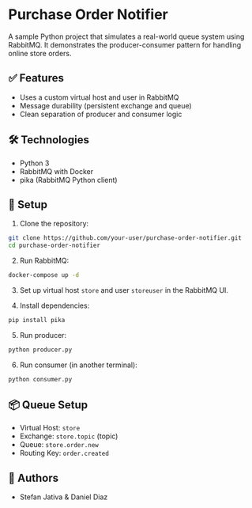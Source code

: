 # Purchase Order Notifier

A sample Python project that simulates a real-world queue system using RabbitMQ. It demonstrates the producer-consumer pattern for handling online store orders.

## ✅ Features
- Uses a custom virtual host and user in RabbitMQ
- Message durability (persistent exchange and queue)
- Clean separation of producer and consumer logic

## 🛠 Technologies
- Python 3
- RabbitMQ with Docker
- pika (RabbitMQ Python client)

## 🔧 Setup

1. Clone the repository:
```bash
git clone https://github.com/your-user/purchase-order-notifier.git
cd purchase-order-notifier
```

2. Run RabbitMQ:
```bash
docker-compose up -d
```

3. Set up virtual host `store` and user `storeuser` in the RabbitMQ UI.

4. Install dependencies:
```bash
pip install pika
```

5. Run producer:
```bash
python producer.py
```

6. Run consumer (in another terminal):
```bash
python consumer.py
```

## 📦 Queue Setup
- Virtual Host: `store`
- Exchange: `store.topic` (topic)
- Queue: `store.order.new`
- Routing Key: `order.created`

## 👥 Authors
- Stefan Jativa & Daniel Diaz
```


